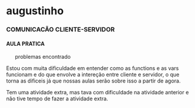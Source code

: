 # augustinho
<h3> COMUNICACÃO CLIENTE-SERVIDOR </H3>
<h4> AULA PRATICA </H4>
<ul> problemas encontrado </ul>
<p> Estou com muita dificuldade em entender como as functions e as vars funcionam e do que envolve a intereção 
entre cliente e servidor, o que torna as dificeis já que nossas aulas serão sobre isso a partir de agora. </p>

<p> Tem uma atividade extra, mas tava com dificuldade na atividade anterior e não tive tempo de fazer a atividade
extra.
  
  
     
